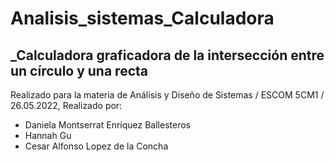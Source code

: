 # Analisis_sistemas_Calculadora
## _Calculadora graficadora de la intersección entre un círculo y una recta 
Realizado para la materia de Análisis y Diseño de Sistemas / ESCOM 5CM1 / 26.05.2022,
Realizado por: 
- Daniela Montserrat Enriquez Ballesteros
- Hannah Gu
- Cesar Alfonso Lopez  de la Concha
